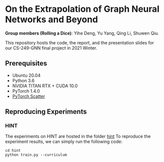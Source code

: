 # On the Extrapolation of Graph Neural Networks and Beyond
**Group members (Rolling a Dice)**: Yihe Deng, Yu Yang, Qing Li, Shuwen Qiu.

This repository hosts the code, the report, and the presentation slides for our CS-249-GNN final project in 2021 Winter.

## Prerequisites
* Ubuntu 20.04
* Python 3.6
* NVIDIA TITAN RTX + CUDA 10.0
* PyTorch 1.4.0
* [PyTorch Scatter](https://github.com/rusty1s/pytorch_scatter)


## Reproducing Experiments

### HINT
The experiments on HINT are hosted in the folder <a href = "/hint">hint</a>
To reproduce the experiment results, we can simply run the following code:
```
cd hint
python train.py --curriculum
```
